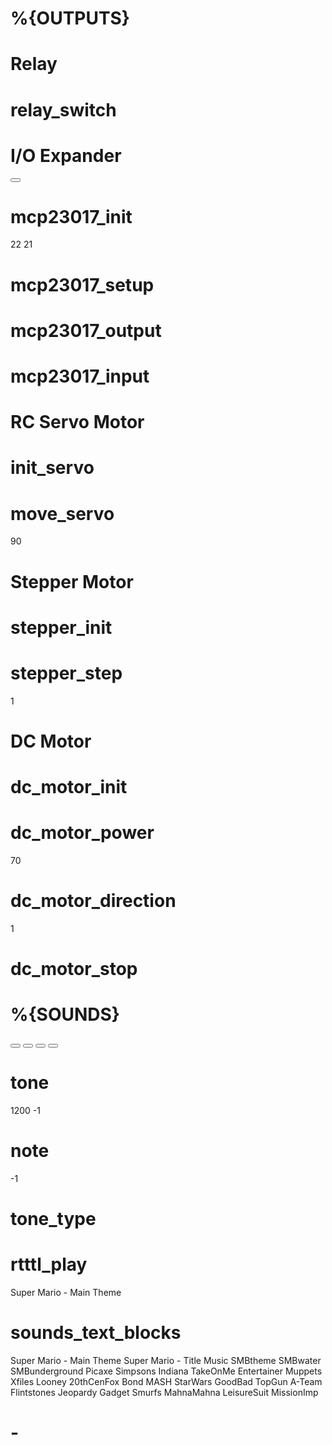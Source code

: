 # %{OUTPUTS}
<category name="%{OUTPUTS}">

# Relay
<category name="Relay">
<label text="Relay"></label>

# relay_switch
<block type="relay_switch">
  <value name="pin">
    <shadow type="pinout">
      <field name="PIN"></field>
    </shadow>
  </value>
</block>

# I/O Expander
<category name="I/O Expander">
<label text="I/O Expander"></label>
<label text="MCP23017"></label>
<button text="%{INSTALL_LIBRARY}:  MCP23017" callbackKey="installPyLib"></button>
<label text="Library source: https://github.com/ShrimpingIt/micropython-mcp230xx/blob/master/mcp.py"></label>

# mcp23017_init
<block type="mcp23017_init">
  <value name="scl">
    <shadow type="math_number">
      <field name="NUM">22</field>
    </shadow>
  </value>
  <value name="sda">
    <shadow type="math_number">
     <field name="NUM">21</field>
    </shadow>
  </value>
</block>

# mcp23017_setup
<block type="mcp23017_setup"></block>

# mcp23017_output
<block type="mcp23017_output"></block>

# mcp23017_input
<block type="mcp23017_input"></block>

# RC Servo Motor
<category name="RC Servo Motor">
<label text="Hobby RC Servo Motor"></label>

# init_servo
<block type="init_servo">
  <value name="pin">
    <shadow type="pinout">
      <field name="PIN"></field>
    </shadow>
  </value>
</block>

# move_servo
<block type="move_servo">
  <value name="angle">
    <shadow type="math_number">
      <field name="NUM">90</field>
    </shadow>
  </value>
</block>

# Stepper Motor
<category name="Stepper Motor">
<label text="Stepper Motor"></label>

# stepper_init
<block type="stepper_init">
  <value name="p0">
    <shadow type="pinout">
      <field name="Pin0"></field>
    </shadow>
  </value>
  <value name="p1">
    <shadow type="pinout">
      <field name="Pin1"></field>
    </shadow>
  </value>
  <value name="p2">
    <shadow type="pinout">
      <field name="Pin2"></field>
    </shadow>
  </value>
  <value name="p3">
    <shadow type="pinout">
      <field name="Pin3"></field>
    </shadow>
  </value>
</block>

# stepper_step
<block type="stepper_step">
 <value name="steps">
    <shadow type="math_number">
      <field name="NUM">1</field>
    </shadow>
  </value>
</block>

# DC Motor
<category name="DC Motor">
<label text="DC Motor"></label>

# dc_motor_init
<block type="dc_motor_init">
  <value name="pwm">
    <shadow type="pinout">
      <field name="PWM"></field>
    </shadow>
  </value>
  <value name="dir1">
    <shadow type="pinout">
      <field name="Dir1"></field>
    </shadow>
  </value>
  <value name="dir2">
    <shadow type="pinout">
      <field name="Dir2"></field>
    </shadow>
  </value>
</block>

# dc_motor_power
<block type="dc_motor_power">
 <value name="power">
    <shadow type="math_number">
      <field name="NUM">70</field>
    </shadow>
  </value>
</block>

# dc_motor_direction
<block type="dc_motor_direction">
 <value name="dir">
    <shadow type="math_number">
      <field name="NUM">1</field>
    </shadow>
  </value>
</block>

# dc_motor_stop
<block type="dc_motor_stop"></block>

# %{SOUNDS}
<category name="%{SOUNDS}">
<label text="Sounds and RTTTL:"></label>
<label text="Ring Tone Text Transfer Language (RTTTL) "></label>
<button text="%{INSTALL_LIBRARY}: rtttl" callbackKey="installPyLib"></button>
<button text="%{INSTALL_LIBRARY}: songs" callbackKey="installPyLib"></button>
<button text="%{LOAD_EXAMPLE}: songs" callbackKey="loadExample"></button>
<button text="%{DOCUMENTATION_HOW}: sound" callbackKey="loadDoc"></button>

# tone
<block type="tone"> 
  <value name="pin">
    <shadow type="pinout">
      <field name="pin"></field>
    </shadow>
  </value>
 <value name="frequency">
    <shadow type="math_number">
      <field name="NUM">1200</field>
    </shadow>
  </value>
 <value name="duration">
    <shadow type="math_number">
      <field name="NUM">-1</field>
    </shadow>
  </value>
</block>

# note
<block type="note"> 
  <value name="pin">
    <shadow type="pinout">
      <field name="pin"></field>
    </shadow>
  </value>
  <value name="note">
    <shadow type="tone_type">
      <field name="note"></field>
    </shadow>
  </value>
 <value name="duration">
    <shadow type="math_number">
      <field name="NUM">-1</field>
    </shadow>
  </value>
</block>

# tone_type
<block type="tone_type"></block>

# rtttl_play
<block type="rtttl_play"> 
  <value name="pin">
    <shadow type="pinout">
      <field name="pin"></field>
    </shadow>
  </value>
  <value name="song">
    <shadow type="text">
      <field name="TEXT">Super Mario - Main Theme</field>
    </shadow>
  </value>
</block>

# sounds_text_blocks
<block type="text"> <field name="TEXT">Super Mario - Main Theme</field> </block>
<block type="text"> <field name="TEXT">Super Mario - Title Music</field> </block>
<block type="text"> <field name="TEXT">SMBtheme</field> </block>
<block type="text"> <field name="TEXT">SMBwater</field> </block>
<block type="text"> <field name="TEXT">SMBunderground</field> </block>
<block type="text"> <field name="TEXT">Picaxe</field> </block>
<block type="text"> <field name="TEXT">Simpsons</field> </block>
<block type="text"> <field name="TEXT">Indiana</field> </block>
<block type="text"> <field name="TEXT">TakeOnMe</field> </block>
<block type="text"> <field name="TEXT">Entertainer</field> </block>
<block type="text"> <field name="TEXT">Muppets</field> </block>
<block type="text"> <field name="TEXT">Xfiles</field> </block>
<block type="text"> <field name="TEXT">Looney</field> </block>
<block type="text"> <field name="TEXT">20thCenFox</field> </block>
<block type="text"> <field name="TEXT">Bond</field> </block>
<block type="text"> <field name="TEXT">MASH</field> </block>
<block type="text"> <field name="TEXT">StarWars</field> </block>
<block type="text"> <field name="TEXT">GoodBad</field> </block>
<block type="text"> <field name="TEXT">TopGun</field> </block>
<block type="text"> <field name="TEXT">A-Team</field> </block>
<block type="text"> <field name="TEXT">Flintstones</field> </block>
<block type="text"> <field name="TEXT">Jeopardy</field> </block>
<block type="text"> <field name="TEXT">Gadget</field> </block>
<block type="text"> <field name="TEXT">Smurfs</field> </block>
<block type="text"> <field name="TEXT">MahnaMahna</field> </block>
<block type="text"> <field name="TEXT">LeisureSuit</field> </block>
<block type="text"> <field name="TEXT">MissionImp</field> </block>

# -
